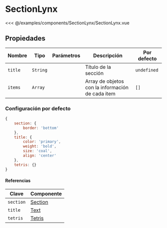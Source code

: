 # SectionLynx

<Preview>
  <template slot="demo">
    <components-SectionLynx-SectionLynx />
  </template>

  <<< @/examples/components/SectionLynx/SectionLynx.vue
</Preview>

## Propiedades

| Nombre  | Tipo     | Parámetros | Descripción                                      | Por defecto |
|---------|----------|------------|--------------------------------------------------|-------------|
| `title` | `String` |            | Título de la sección                             | `undefined` |
| `items` | `Array`  |            | Array de objetos con la información de cada item | `[]`        |

### Configuración por defecto

```js
{
    section: {
        border: 'bottom'
    },
    title: {
        color: 'primary',
        weight: 'bold',
        size: 'coal',
        align: 'center'
    },
    tetris: {}
}
```

#### Referencias

| Clave     | Componente              |
|-----------|-------------------------|
| `section` | [Section](./section.md) |
| `title`   | [Text](./text.md)       |
| `tetris`  | [Tetris](./tetris.md)   |